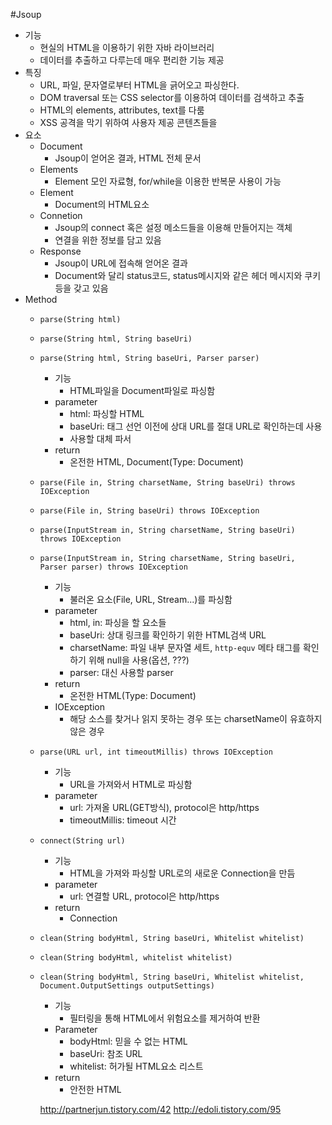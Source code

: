 #Jsoup
- 기능
    - 현실의 HTML을 이용하기 위한 자바 라이브러리
    - 데이터를 추출하고 다루는데 매우 편리한 기능 제공
- 특징
    - URL, 파일, 문자열로부터 HTML을 긁어오고 파싱한다.
    - DOM traversal 또는 CSS selector를 이용하여 데이터를 검색하고 추출
    - HTML의 elements, attributes, text를 다룸
    - XSS 공격을 막기 위하여 사용자 제공 콘텐츠들을
- 요소
    - Document
        - Jsoup이 얻어온 결과, HTML 전체 문서
    - Elements
        - Element 모인 자료형, for/while을 이용한 반복문 사용이 가능
    - Element
        - Document의 HTML요소
    - Connetion
        - Jsoup의 connect 혹은 설정 메소드들을 이용해 만들어지는 객체
        - 연결을 위한 정보를 담고 있음
    - Response
        - Jsoup이 URL에 접속해 얻어온 결과
        - Document와 달리 status코드, status메시지와 같은 헤더 메시지와 쿠키등을 갖고 있음
- Method
    - `parse(String html)`
    - `parse(String html, String baseUri)`
    - `parse(String html, String baseUri, Parser parser)`
        - 기능
            - HTML파일을 Document파일로 파싱함
        - parameter
            - html: 파싱할 HTML
            - baseUri: <base href>태그 선언 이전에 상대 URL를 절대 URL로 확인하는데 사용
            - 사용할 대체 파서
        - return
            - 온전한 HTML, Document(Type: Document)
    - `parse(File in, String charsetName, String baseUri) throws IOException`
    - `parse(File in, String baseUri) throws IOException`
    - `parse(InputStream in, String charsetName, String baseUri) throws IOException`
    - `parse(InputStream in, String charsetName, String baseUri, Parser parser) throws IOException`
        - 기능
            - 불러온 요소(File, URL, Stream...)를 파싱함
        - parameter
            - html, in: 파싱을 할 요소들
            - baseUri: 상대 링크를 확인하기 위한 HTML검색 URL
            - charsetName: 파일 내부 문자열 세트, `http-equv` 메타 태그를 확인하기 위해 null을 사용(옵션, ???)
            - parser: 대신 사용할 parser
        - return
            - 온전한 HTML(Type: Document)
        - IOException
            - 해당 소스를 찾거나 읽지 못하는 경우 또는 charsetName이 유효하지 않은 경우
    - `parse(URL url, int timeoutMillis) throws IOException`
        - 기능
            - URL을 가져와서 HTML로 파싱함
        - parameter
            - url: 가져올 URL(GET방식), protocol은 http/https
            - timeoutMillis: timeout 시간
    - `connect(String url)`
        - 기능
            - HTML을 가져와 파싱할 URL로의 새로운 Connection을 만듬
        - parameter
            -  url: 연결할 URL, protocol은 http/https
        - return
            - Connection
    - `clean(String bodyHtml, String baseUri, Whitelist whitelist)`
    - `clean(String bodyHtml, whitelist whitelist)`
    - `clean(String bodyHtml, String baseUri, Whitelist whitelist, Document.OutputSettings outputSettings)`
        - 기능
            - 필터링을 통해 HTML에서 위험요소를 제거하여 반환
        - Parameter
            - bodyHtml: 믿을 수 없는 HTML
            - baseUri: 참조 URL
            - whitelist: 허가될 HTML요소 리스트
        - return
            - 안전한 HTML


        http://partnerjun.tistory.com/42
        http://edoli.tistory.com/95
